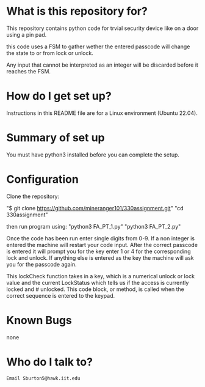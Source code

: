 # What is this repository for?  
   This repository contains python code for trvial security device like on a door using a pin pad.
  
   this code uses a FSM to gather wether the entered passcode will change the state to or from lock or unlock.

   Any input that cannot be interpreted as an integer will be discarded before it reaches the FSM.

# How do I get set up?
   Instructions in this README file are for a Linux environment (Ubuntu 22.04).

# Summary of set up
   You must have python3 installed before you can complete the setup.

# Configuration
   Clone the repository:

   "$ git clone https://github.com/mineranger101/330assignment.git"
   "cd 330assignment"

  then run program using:
   "python3 FA_PT_1.py"
   "python3 FA_PT_2.py"

  Once the code has been run enter single digits from 0-9. If a non integer is entered the machine will restart your code input. After the correct passcode is entered     it will prompt you for the key enter 1 or 4 for the corresponding lock and unlock. If anything else is entered as the key the machine will ask you for the passcode    again.

   This lockCheck function takes in a key, which is a numerical unlock or lock value and the current LockStatus which tells us if the access is currently locked and # unlocked. This code block, or method, is called when the correct sequence is entered to the keypad.

# Known Bugs

   none



# Who do I talk to?
    Email Sburton5@hawk.iit.edu
